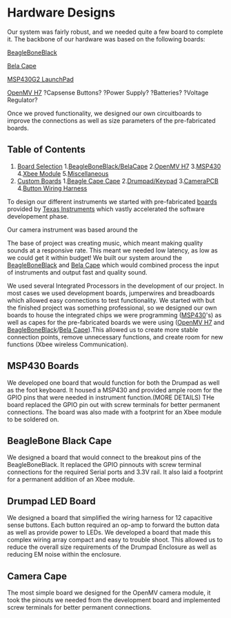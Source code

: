 # Hardware Designs
Our system was fairly robust, and we needed quite a few board to complete it. The backbone of our hardware was based on the following boards:

[BeagleBoneBlack](https://beagleboard.org/black)

[Bela Cape](https://beagleboard.org/p/112305/bela-low-latency-audio-sensor-cape-for-pocketbeagle-1615e0)

[MSP430G2 LaunchPad](http://www.ti.com/tool/MSP-EXP430G2)

[OpenMV H7](https://openmv.io/products/openmv-cam-h7)
 ?Capsense Buttons?
 ?Power Supply?
 ?Batteries?
 ?Voltage Regulator?

Once we proved functionality, we designed our own circuitboards to improve the connections as well as size parameters of the pre-fabricated boards.

## Table of Contents
1. [Board Selection](#board-selection)
    1.[BeagleBoneBlack/BelaCape](#beagleboneblack/belaCape)
    2.[OpenMV H7](#openMv-h7)
    3.[MSP430](#msp430)
    4.[Xbee Module](#xbee-module)
    5.[Miscellaneous](#miscellaneous)
2. [Custom Boards](#custom-boards)
    1.[Beagle Cape Cape](#beagle-cape-cape)
    2.[Drumpad/Keypad](#building)
    3.[CameraPCB](#usage)
    4.[Button Wiring Harness](#button-wiring-harness)
    

To design our different instruments we started with pre-fabricated [boards](http://www.ti.com/tool/MSP-EXP430G2) provided by [Texas Instruments](http://www.ti.com/) which vastly accelerated the software developement phase. 

Our camera instrument was based around the 

The base of project was creating music, which meant making quality sounds at a responsive rate. This meant we needed low latency, as low as we could get it within budget! We built our system around the [BeagleBoneBlack](https://beagleboard.org/black) and [Bela Cape](https://beagleboard.org/p/112305/bela-low-latency-audio-sensor-cape-for-pocketbeagle-1615e0) which would combined process the input of instruments and output fast and quality sound.

We used several Integrated Processors in the development of our project. In most cases we used development boards, jumperwires and breadboards which allowed easy connections to test functionality. We started with  but the finished project was something professional, so we designed our own boards to house the integrated chips we were programming ([MSP430](http://www.ti.com/microcontrollers/msp430-ultra-low-power-mcus/overview.html)'s) as well as capes for the pre-fabricated boards we were using ([OpenMV H7](https://openmv.io/products/openmv-cam-h7) and [BeagleBoneBlack](https://beagleboard.org/black)/[Bela Cape](https://beagleboard.org/p/112305/bela-low-latency-audio-sensor-cape-for-pocketbeagle-1615e0)).This allowed us to create more stable connection points, remove unnecessary functions, and create room for new functions (Xbee wireless Communication).

## MSP430 Boards
We developed one board that would function for both the Drumpad as well as the foot keyboard. It housed a MSP430 and provided ample room for the GPIO pins that were needed in instrument function.(MORE DETAILS) THe board replaced the GPIO pin out with screw terminals for better permanent connections. The board was also made with a footprint for an Xbee module to be soldered on.

## BeagleBone Black Cape
We designed a board that would connect to the breakout pins of the BeagleBoneBlack. It replaced the GPIO pinnouts with screw terminal connections for the required Serial ports and 3.3V rail. It also laid a footprint for a permanent addition of an Xbee module.

## Drumpad LED Board
We designed a board that simplified the wiring harness for 12 capacitive sense buttons. Each button required an op-amp to forward the button data as well as provide power to LEDs. We developed a board that made this complex wiring array compact and easy to trouble shoot. This allowed us to reduce the overall size requirements of the Drumpad Enclosure as well as reducing EM noise within the enclosure.

## Camera Cape
The most simple board we designed for the OpenMV camera module, it took the pinouts we needed from the development board and implemented screw terminals for better permanent connections.
